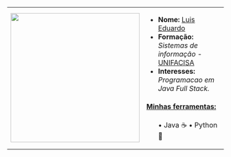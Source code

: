 <table>
  <tr>
    <td><img src="https://github.com/luisdev-br/luisdev-br/assets/132106812/61879eee-a2ed-42f1-b3d7-f56e6f8fa24b)" width="300" height="300"></td>
    <td>
        <ul>
          <li><strong>Nome:</strong> <a href="https://www.instagram.com/luisinyoufront_/">Luis Eduardo</a></li>
          <li><strong>Formação:</strong> <em>Sistemas de informação - </em> <a href="https://www.unifacisa.edu.br/home">UNIFACISA
 </a></a></li>
          <li><strong>Interesses:</strong> <em>Programacao em Java Full Stack.</em></li>
        </ul>
        <h4><ins>Minhas ferramentas:</ins></h4>
        <ul>
 • Java ☕
  • Python 🐍
          

     
</a>
    </td>
  </tr>
</table>


